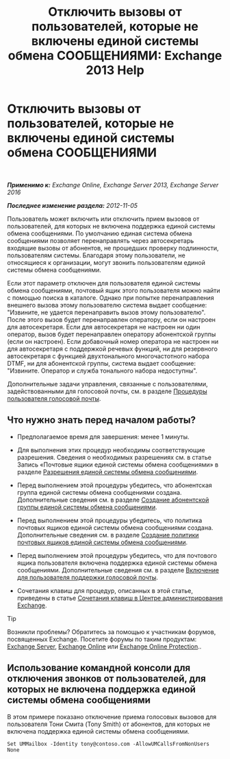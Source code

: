 ﻿---
title: 'Отключить вызовы от пользователей, которые не включены единой системы обмена СООБЩЕНИЯМИ: Exchange 2013 Help'
TOCTitle: Отключить вызовы от пользователей, которые не включены единой системы обмена СООБЩЕНИЯМИ
ms:assetid: 272ff4ab-b4d9-4647-98e2-7c171f9dfc3f
ms:mtpsurl: https://technet.microsoft.com/ru-ru/library/JJ673516(v=EXCHG.150)
ms:contentKeyID: 50487653
ms.date: 05/22/2018
mtps_version: v=EXCHG.150
ms.translationtype: MT
---

# Отключить вызовы от пользователей, которые не включены единой системы обмена СООБЩЕНИЯМИ

 

_**Применимо к:** Exchange Online, Exchange Server 2013, Exchange Server 2016_

_**Последнее изменение раздела:** 2012-11-05_

Пользователь может включить или отключить прием вызовов от пользователей, для которых не включена поддержка единой системы обмена сообщениями. По умолчанию единая система обмена сообщениями позволяет перенаправлять через автосекретарь входящие вызовы от абонентов, не прошедших проверку подлинности, пользователям системы. Благодаря этому пользователи, не относящиеся к организации, могут звонить пользователям единой системы обмена сообщениями.

Если этот параметр отключен для пользователя единой системы обмена сообщениями, почтовый ящик этого пользователя можно найти с помощью поиска в каталоге. Однако при попытке перенаправления внешнего вызова этому пользователю система выдает сообщение: "Извините, не удается перенаправить вызов этому пользователю". После этого вызов будет перенаправлен оператору, если он настроен для автосекретаря. Если для автосекретаря не настроен ни один оператор, вызов будет перенаправлен оператору абонентской группы (если он настроен). Если добавочный номер оператора не настроен ни для автосекретаря с поддержкой речевых функций, ни для резервного автосекретаря с функцией двухтонального многочастотного набора DTMF, ни для абонентской группы, система выдает сообщение: "Извините. Оператор и служба тонального набора недоступны".

Дополнительные задачи управления, связанные с пользователями, задействованными для голосовой почты, см. в разделе [Процедуры пользователя голосовой почты](voice-mail-enabled-user-procedures-exchange-2013-help.md).

## Что нужно знать перед началом работы?

  - Предполагаемое время для завершения: менее 1 минуты.

  - Для выполнения этих процедур необходимы соответствующие разрешения. Сведения о необходимых разрешениях см. в статье Запись «Почтовые ящики единой системы обмена сообщениями» в разделе [Разрешения единой системы обмена сообщениями](unified-messaging-permissions-exchange-2013-help.md).

  - Перед выполнением этой процедуры убедитесь, что абонентская группа единой системы обмена сообщениями создана. Дополнительные сведения см. в разделе [Создание абонентской группы единой системы обмена сообщениями](create-a-um-dial-plan-exchange-2013-help.md).

  - Перед выполнением этой процедуры убедитесь, что политика почтовых ящиков единой системы обмена сообщениями создана. Дополнительные сведения см. в разделе [Создание политики почтовых ящиков единой системы обмена сообщениями](create-a-um-mailbox-policy-exchange-2013-help.md).

  - Перед выполнением этой процедуры убедитесь, что для почтового ящика пользователя включена поддержка единой системы обмена сообщениями. Дополнительные сведения см. в разделе [Включение для пользователя поддержки голосовой почты](enable-a-user-for-voice-mail-exchange-2013-help.md).

  - Сочетания клавиш для процедур, описанных в этой статье, приведены в статье [Сочетания клавиш в Центре администрирования Exchange](keyboard-shortcuts-in-the-exchange-admin-center-exchange-online-protection-help.md).

> [!TIP]  
> Возникли проблемы? Обратитесь за помощью к участникам форумов, посвященных Exchange. Посетите форумы по таким продуктам: <a href="https://go.microsoft.com/fwlink/p/?linkid=60612">Exchange Server</a>, <a href="https://go.microsoft.com/fwlink/p/?linkid=267542">Exchange Online</a> или <a href="https://go.microsoft.com/fwlink/p/?linkid=285351">Exchange Online Protection</a>..


## Использование командной консоли для отключения звонков от пользователей, для которых не включена поддержка единой системы обмена сообщениями

В этом примере показано отключение приема голосовых вызовов для пользователя Тони Смита (Tony Smith) от абонентов, для которых не включена поддержка единой системы обмена сообщениями.

    Set UMMailbox -Identity tony@contoso.com -AllowUMCallsFromNonUsers None

